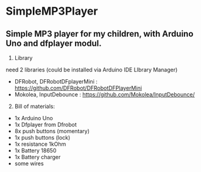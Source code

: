 # SimpleMP3Player

Simple MP3 player for my children, with Arduino Uno and dfplayer modul.
-----------------------------------------------------------------------

1) Library

need 2 libraries (could be installed via Arduino IDE LIbrary Manager)
- DFRobot, DFRobotDFplayerMini : https://github.com/DFRobot/DFRobotDFPlayerMini
- Mokolea, InputDebounce : https://github.com/Mokolea/InputDebounce/


2) Bill of materials:

- 1x Arduino  Uno
- 1x Dfplayer from Dfrobot
- 8x push buttons (momentary)
- 1x push buttons (lock)
- 1x resistance 1kOhm
- 1x Battery 18650
- 1x Battery charger
- some wires
